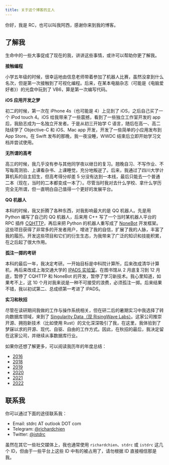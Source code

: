 ```yaml
---
title: 关于这个博客的主人
---
```


你好，我是 RC，也可以叫我阿西，感谢你来到我的博客。

## 了解我

生命中的一些大事促成了现在的我，讲讲这些事情，或许可以帮助你更了解我。

**接触编程**

小学五年级的时候，很幸运地由信息老师带着参加了机器人比赛，虽然没拿到什么名次，但是第一次接触到了可视化编程。后来，在某本电脑杂志（可能是《电脑爱好者》）的光盘中玩到了 VB6，算是第一次编写代码。

**iOS 应用开发之梦**

初二的时候，第一次在 iPhone 4s（也可能是 4）上见到了 iOS，之后自己买了一个 iPod touch 4。iOS 给我带来了一些震撼，看到了一些独立工作室开发的 app 后，我励志成为一名独立开发者。于是从初三开始学 C 语言，随后在高一、高二陆续学了 Objective-C 和 iOS、Mac app 开发，开发了一些简单的小应用发布到 App Store。在 Swift 发布的那晚，我一夜没睡，WWDC 结束后立即开始学习文档并尝试使用。

**无所谓的高考**

高三的时候，我几乎没有参与其他同学夜以继日的复习。翘晚自习、不写作业、不写每周测验、上课看杂书、上课睡觉，充分地叛逆了。后来，我通过了四川大学计算机系的自主招生，但高考得分却差 5 分没有达到一本线，最后只能去一个普通二本（现在，当时的二本都变成一本了）。尽管当时我对去什么学校、拿什么学历完全无所谓，但一直明白自己值得一个更好的发展平台。

**QQ 机器人**

本科的时候，我又折腾了各种东西，对我影响最大的是 QQ 机器人。先是用 Python 编写了自己的 QQ 机器人，后来用 C++ 写了一个当时某机器人平台的 RPC 插件 [CQHTTP](https://github.com/kyubotics/coolq-http-api)，再后来把 Python 的机器人重写成了 [NoneBot](https://github.com/nonebot/nonebot) 开发框架。这些项目获得了非常多的开发者用户，增进了我的自信，扩展了我的人脉，丰富了我的履历。开发这些项目和它们的衍生生态，为我带来了广泛的知识和技能积累，在之后起了很大作用。

**孤注一掷的考研**

本科的最后一年，我决定考研。一开始目标是中科院计算所，后来改成清华计算机，再后来改成上海交通大学的 [IPADS 实验室](https://ipads.se.sjtu.edu.cn/zh/)。在图书馆从 2 月底复习到 12 月底，暂停了 CQHTTP 和 NoneBot 的开发，暂停了学习新技术。我心里知道，如果考不上，这 10 个月对我来说是一种不可接受的浪费，必须孤注一掷。后来结果不错，我以初试第二、总成绩第一考进了 IPADS。

**实习和秋招**

尽管在读研期间我做的工作与操作系统相关，但在研二后的暑期实习中我选择了转向数据库领域，来到了 [Singularity Data（现 RisingWave Labs）](https://github.com/risingwavelabs)。这家公司推崇开源、拥抱新技术（比如使用 Rust）的文化深深吸引了我，在这里，我体验到了梦寐以求的开源、现代、自驱、自由的工作方式。因此，在秋招的最后，我决定留在这家公司，并继续从事数据库行业。

如果你还想了解更多，可以阅读我历年的年度总结：

- [2016](/posts/2017-01-04-for-2017.md)
- [2018](/posts/2018-12-31-my-2018.md)
- [2019](/posts/2020-01-04-2020.md)
- [2020](/posts/2021-02-12-2021-new-year.md)
- [2021](/posts/2022-01-31-2022-new-beginning.md)
- [2022](/posts/2022-12-27-2022-end.md)

## 联系我

你可以通过下面的途径联系我：

- Email: stdrc AT outlook DOT com
- Telegram: [@richardchien](https://telegram.me/richardchien)
- Twitter: [@istdrc](https://twitter.com/istdrc)

虽然在其它一些社交媒体上，我也通常使用 `richardchien`、`stdrc` 或 `istdrc` 这几个 ID，但由于一些平台上这些 ID 中有的被占用了，请勿根据 ID 直接相信那是我。

